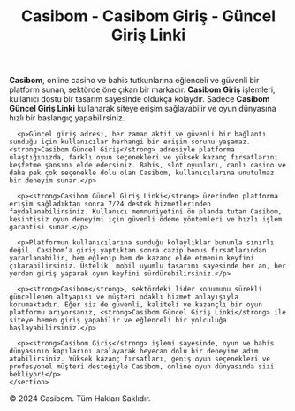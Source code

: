 <!DOCTYPE html>
<html lang="tr">
<head>
  <meta charset="UTF-8">
  <meta name="viewport" content="width=device-width, initial-scale=1.0">
  <meta name="description" content="Casibom - Casibom Giriş - Güncel Giriş Linki - Casibom Güncel Giriş. Güvenli, eğlenceli ve kazançlı bir oyun deneyimi sunan lider platform.">
  <meta name="keywords" content="Casibom, Casibom Giriş, Casibom Güncel Giriş, Casibom Güncel Giriş Linki">
  <meta name="author" content="Casibom">
  <title>Casibom - Casibom Giriş - Güncel Giriş Linki</title>
</head>
<body>
  <header>
    <h1>Casibom - Casibom Giriş - Güncel Giriş Linki</h1>
  </header>
  <main>
    <section>
      <p><strong>Casibom</strong>, online casino ve bahis tutkunlarına eğlenceli ve güvenli bir platform sunan, sektörde öne çıkan bir markadır. <strong>Casibom Giriş</strong> işlemleri, kullanıcı dostu bir tasarım sayesinde oldukça kolaydır. Sadece <strong>Casibom Güncel Giriş Linki</strong> kullanarak siteye erişim sağlayabilir ve oyun dünyasına hızlı bir başlangıç yapabilirsiniz.</p>
      
      <p>Güncel giriş adresi, her zaman aktif ve güvenli bir bağlantı sunduğu için kullanıcılar herhangi bir erişim sorunu yaşamaz. <strong>Casibom Güncel Giriş</strong> adresiyle platforma ulaştığınızda, farklı oyun seçenekleri ve yüksek kazanç fırsatlarını keşfetme şansını elde edersiniz. Bahis, slot oyunları, canlı casino ve daha pek çok seçenekle dolu olan Casibom, kullanıcılarına unutulmaz bir deneyim sunar.</p>
      
      <p><strong>Casibom Güncel Giriş Linki</strong> üzerinden platforma erişim sağladıktan sonra 7/24 destek hizmetlerinden faydalanabilirsiniz. Kullanıcı memnuniyetini ön planda tutan Casibom, kesintisiz oyun deneyimi için güvenli ödeme yöntemleri ve hızlı işlem garantisi sunar.</p>
      
      <p>Platformun kullanıcılarına sunduğu kolaylıklar bununla sınırlı değil. Casibom’a giriş yaptıktan sonra cazip bonus fırsatlarından yararlanabilir, hem eğlenip hem de kazanç elde etmenin keyfini çıkarabilirsiniz. Üstelik, mobil uyumlu tasarımı sayesinde her an, her yerden giriş yaparak oyun keyfini sürdürebilirsiniz.</p>
      
      <p><strong>Casibom</strong>, sektördeki lider konumunu sürekli güncellenen altyapısı ve müşteri odaklı hizmet anlayışıyla korumaktadır. Eğer siz de güvenli, kaliteli ve kazançlı bir oyun platformu arıyorsanız, <strong>Casibom Güncel Giriş Linki</strong> ile siteye hemen giriş yapabilir ve eğlenceli bir yolculuğa başlayabilirsiniz.</p>
      
      <p><strong>Casibom Giriş</strong> işlemi sayesinde, oyun ve bahis dünyasının kapılarını aralayarak heyecan dolu bir deneyime adım atabilirsiniz. Yüksek kazanç fırsatları, geniş oyun seçenekleri ve profesyonel müşteri desteğiyle Casibom, online oyun dünyasında sizi bekliyor!</p>
    </section>
  </main>
  <footer>
    <p>© 2024 Casibom. Tüm Hakları Saklıdır.</p>
  </footer>
</body>
</html>
